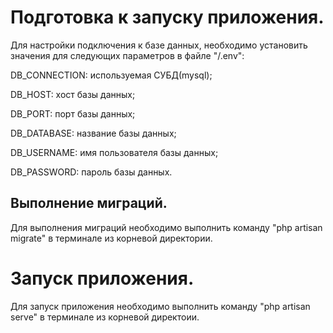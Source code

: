 # Подготовка к запуску приложения.
Для настройки подключения к базе данных, необходимо установить значения для следующих параметров в файле "/.env":

DB_CONNECTION: используемая СУБД(mysql);

DB_HOST: хост базы данных;

DB_PORT: порт базы данных;

DB_DATABASE: название базы данных;

DB_USERNAME: имя пользователя базы данных;

DB_PASSWORD: пароль базы данных.

## Выполнение миграций.
Для выполнения миграций необходимо выполнить команду "php artisan migrate" в терминале из корневой директории.

# Запуск приложения.

Для запуск приложения необходимо выполнить команду "php artisan serve" в терминале из корневой директоии.